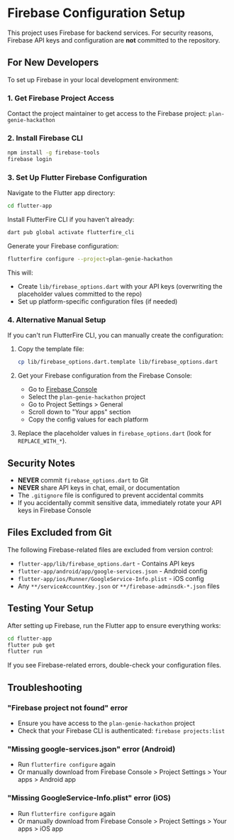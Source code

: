 # Firebase Configuration Setup

This project uses Firebase for backend services. For security reasons, Firebase API keys and configuration are **not** committed to the repository.

## For New Developers

To set up Firebase in your local development environment:

### 1. Get Firebase Project Access

Contact the project maintainer to get access to the Firebase project: `plan-genie-hackathon`

### 2. Install Firebase CLI

```bash
npm install -g firebase-tools
firebase login
```

### 3. Set Up Flutter Firebase Configuration

Navigate to the Flutter app directory:

```bash
cd flutter-app
```

Install FlutterFire CLI if you haven't already:

```bash
dart pub global activate flutterfire_cli
```

Generate your Firebase configuration:

```bash
flutterfire configure --project=plan-genie-hackathon
```

This will:
- Create `lib/firebase_options.dart` with your API keys (overwriting the placeholder values committed to the repo)
- Set up platform-specific configuration files (if needed)

### 4. Alternative Manual Setup

If you can't run FlutterFire CLI, you can manually create the configuration:

1. Copy the template file:
   ```bash
   cp lib/firebase_options.dart.template lib/firebase_options.dart
   ```

2. Get your Firebase configuration from the Firebase Console:
   - Go to [Firebase Console](https://console.firebase.google.com/)
   - Select the `plan-genie-hackathon` project
   - Go to Project Settings > General
   - Scroll down to "Your apps" section
   - Copy the config values for each platform

3. Replace the placeholder values in `firebase_options.dart` (look for `REPLACE_WITH_*`).

## Security Notes

- **NEVER** commit `firebase_options.dart` to Git
- **NEVER** share API keys in chat, email, or documentation
- The `.gitignore` file is configured to prevent accidental commits
- If you accidentally commit sensitive data, immediately rotate your API keys in Firebase Console

## Files Excluded from Git

The following Firebase-related files are excluded from version control:

- `flutter-app/lib/firebase_options.dart` - Contains API keys
- `flutter-app/android/app/google-services.json` - Android config
- `flutter-app/ios/Runner/GoogleService-Info.plist` - iOS config
- Any `**/serviceAccountKey.json` or `**/firebase-adminsdk-*.json` files

## Testing Your Setup

After setting up Firebase, run the Flutter app to ensure everything works:

```bash
cd flutter-app
flutter pub get
flutter run
```

If you see Firebase-related errors, double-check your configuration files.

## Troubleshooting

### "Firebase project not found" error
- Ensure you have access to the `plan-genie-hackathon` project
- Check that your Firebase CLI is authenticated: `firebase projects:list`

### "Missing google-services.json" error (Android)
- Run `flutterfire configure` again
- Or manually download from Firebase Console > Project Settings > Your apps > Android app

### "Missing GoogleService-Info.plist" error (iOS)
- Run `flutterfire configure` again  
- Or manually download from Firebase Console > Project Settings > Your apps > iOS app
